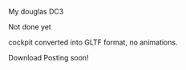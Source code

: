 My douglas DC3






Not done yet

cockpit converted into GLTF format, no animations.

Download Posting soon!
